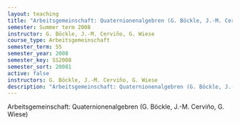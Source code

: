 ```yaml
---
layout: teaching
title: "Arbeitsgemeinschaft: Quaternionenalgebren (G. Böckle, J.-M. Cerviño, G. Wiese)"
semester: Summer term 2008
instructor: G. Böckle, J.-M. Cerviño, G. Wiese
course_type: Arbeitsgemeinschaft
semester_term: SS
semester_year: 2008
semester_key: SS2008
semester_sort: 20081
active: false
instructors: G. Böckle, J.-M. Cerviño, G. Wiese
description: "Arbeitsgemeinschaft: Quaternionenalgebren (G. Böckle, J.-M. Cerviño, G. Wiese)"
---
```


Arbeitsgemeinschaft: Quaternionenalgebren (G. Böckle, J.-M. Cerviño, G. Wiese)

